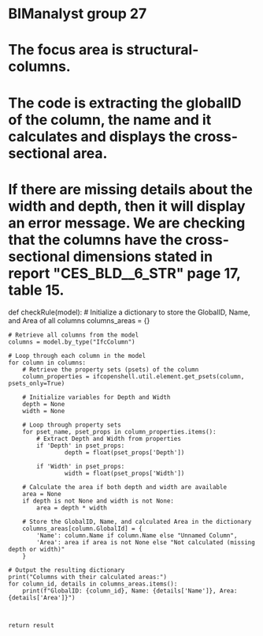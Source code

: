 # BIManalyst group 27
# The focus area is structural-columns.
# The code is extracting the globalID of the column, the name and it calculates and displays the cross-sectional area. 
# If there are missing details about the width and depth, then it will display an error message. We are checking that the columns have the cross-sectional dimensions stated in report "CES_BLD__6_STR" page 17, table 15.

def checkRule(model):
    # Initialize a dictionary to store the GlobalID, Name, and Area of all columns
    columns_areas = {}

    # Retrieve all columns from the model
    columns = model.by_type("IfcColumn")

    # Loop through each column in the model
    for column in columns:
        # Retrieve the property sets (psets) of the column
        column_properties = ifcopenshell.util.element.get_psets(column, psets_only=True)
    
        # Initialize variables for Depth and Width
        depth = None
        width = None
    
        # Loop through property sets
        for pset_name, pset_props in column_properties.items():
            # Extract Depth and Width from properties
            if 'Depth' in pset_props:
                    depth = float(pset_props['Depth'])
           
            if 'Width' in pset_props:
                    width = float(pset_props['Width'])
            
        # Calculate the area if both depth and width are available
        area = None
        if depth is not None and width is not None:
            area = depth * width
    
        # Store the GlobalID, Name, and calculated Area in the dictionary
        columns_areas[column.GlobalId] = {
            'Name': column.Name if column.Name else "Unnamed Column",
            'Area': area if area is not None else "Not calculated (missing depth or width)"
        }

    # Output the resulting dictionary
    print("Columns with their calculated areas:")
    for column_id, details in columns_areas.items():
        print(f"GlobalID: {column_id}, Name: {details['Name']}, Area: {details['Area']}")

    

    return result

